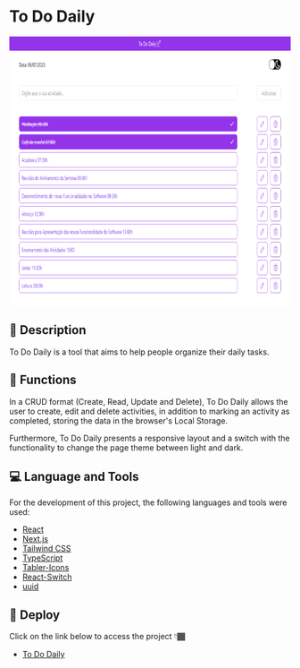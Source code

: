 # To Do Daily

<p align="center" >
  <img src="./src/assets/to-do-daily-screen.png" width="854px" height="480px" alt="To Do Daily Screen" />
</p>

## 📑 Description

<p>To Do Daily is a tool that aims to help people organize their daily tasks.</p>

## 🔗 Functions

<p>In a CRUD format (Create, Read, Update and Delete), To Do Daily allows the user to create, edit and delete activities, in addition to marking an activity as completed, storing the data in the browser's Local Storage.</p>

<p>Furthermore, To Do Daily presents a responsive layout and a switch with the functionality to change the page theme between light and dark.</p>

## 💻 Language and Tools

<p>For the development of this project, the following languages and tools were used:</p>

- [React](https://react.dev/)
- [Next.js](https://nextjs.org/)
- [Tailwind CSS](https://tailwindcss.com/)
- [TypeScript](https://www.typescriptlang.org/)
- [Tabler-Icons](https://tabler-icons.io/)
- [React-Switch](https://www.npmjs.com/package/react-switch)
- [uuid](https://www.npmjs.com/package/uuid)

## 🚀 Deploy

<p>Click on the link below to access the project 👇🏾</p>

- [To Do Daily](https://to-do-daily.vercel.app/)